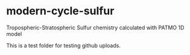 # modern-cycle-sulfur
Tropospheric-Stratospheric Sulfur chemistry calculated with PATMO 1D model

This is a test folder for testing github uploads.
